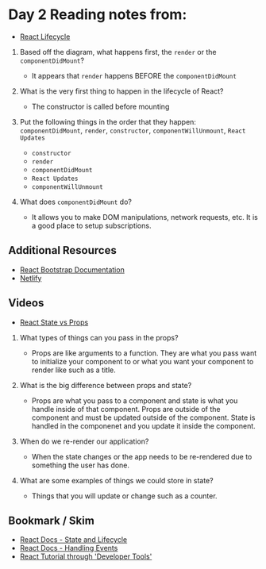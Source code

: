 # Day 2 Reading notes from:

- [React Lifecycle](<https://medium.com/@joshuablankenshipnola/react-component-lifecycle-events-cb77e670a093>)

1. Based off the diagram, what happens first, the `render` or the `componentDidMount`?

    - It appears that `render` happens BEFORE the `componentDidMount`

2. What is the very first thing to happen in the lifecycle of React?

    - The constructor is called before mounting

3. Put the following things in the order that they happen: `componentDidMount`, `render`, `constructor`, `componentWillUnmount`, `React Updates`

    - `constructor`
    - `render`
    - `componentDidMount`
    - `React Updates`
    - `componentWillUnmount`

4. What does `componentDidMount` do?

    - It allows you to make DOM manipulations, network requests, etc. It is a good place to setup subscriptions.

## Additional Resources

- [React Bootstrap Documentation](<https://react-bootstrap.github.io/>)
- [Netlify](<https://www.netlify.com/>)

## Videos

- [React State vs Props](<https://www.youtube.com/watch?v=IYvD9oBCuJI>)

1. What types of things can you pass in the props?

    - Props are like arguments to a function. They are what you pass want to initialize your component to or what you want your component to render like such as a title.

2. What is the big difference between props and state?

    - Props are what you pass to a component and state is what you handle inside of that component. Props are outside of the component and must be updated outside of the component. State is handled in the componenet and you update it inside the component.

3. When do we re-render our application?

    - When the state changes or the app needs to be re-rendered due to something the user has done.

4. What are some examples of things we could store in state?

    - Things that you will update or change such as a counter.

## Bookmark / Skim

- [React Docs - State and Lifecycle](<https://reactjs.org/docs/state-and-lifecycle.html>)
- [React Docs - Handling Events](<https://reactjs.org/docs/handling-events.html>)
- [React Tutorial through 'Developer Tools'](<https://reactjs.org/tutorial/tutorial.html>)
